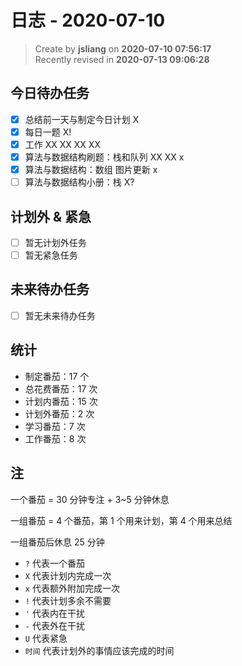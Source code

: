日志 - 2020-07-10
===

> Create by **jsliang** on **2020-07-10 07:56:17**  
> Recently revised in **2020-07-13 09:06:28**  

## 今日待办任务

* [x] 总结前一天与制定今日计划 X
* [x] 每日一题 X!
* [x] 工作 XX XX XX XX
* [x] 算法与数据结构刷题：栈和队列 XX XX x
* [x] 算法与数据结构：数组 图片更新 x
* [ ] 算法与数据结构小册：栈 X?

## 计划外 & 紧急

* [ ] 暂无计划外任务
* [ ] 暂无紧急任务

## 未来待办任务

* [ ] 暂无未来待办任务

## 统计

* 制定番茄：17 个
* 总花费番茄：17 次
* 计划内番茄：15 次
* 计划外番茄：2 次
* 学习番茄：7 次
* 工作番茄：8 次

## 注

一个番茄 = 30 分钟专注 + 3~5 分钟休息

一组番茄 = 4 个番茄，第 1 个用来计划，第 4 个用来总结

一组番茄后休息 25 分钟

* `?` 代表一个番茄
* `X` 代表计划内完成一次
* `x` 代表额外附加完成一次
* `!` 代表计划多余不需要
* `'` 代表内在干扰
* `-` 代表外在干扰
* `U` 代表紧急
* `时间` 代表计划外的事情应该完成的时间
